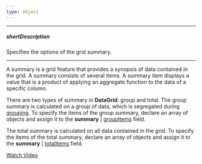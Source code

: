 ```yaml
---
type: object
---
```

---
##### shortDescription
Specifies the options of the grid summary.

---
A summary is a grid feature that provides a synopsis of data contained in the grid. A summary consists of several items. A summary item displays a value that is a product of applying an aggregate function to the data of a specific column.

There are two types of summary in **DataGrid**: group and total. The group summary is calculated on a group of data, which is segregated during [grouping](/concepts/10%20UI%20Widgets/70%20Data%20Grid/040%20Grouping/010%20Grouping.md '/Documentation/Guide/UI_Widgets/Data_Grid/Grouping/'). To specify the items of the group summary, declare an array of objects and assign it to the **summary** | [groupItems](/api-reference/10%20UI%20Widgets/dxDataGrid/1%20Configuration/summary/groupItems '/Documentation/ApiReference/UI_Widgets/dxDataGrid/Configuration/summary/groupItems/') field.

The total summary is calculated on all data contained in the grid. To specify the items of the total summary, declare an array of objects and assign it to the **summary** | [totalItems](/api-reference/10%20UI%20Widgets/dxDataGrid/1%20Configuration/summary/totalItems '/Documentation/ApiReference/UI_Widgets/dxDataGrid/Configuration/summary/totalItems/') field.

<a href="http://www.youtube.com/watch?v=Ru43cnfrqGM&index=44&list=PL8h4jt35t1wjGvgflbHEH_e3b23AA30-z" class="button orange small fix-width-155" style="margin-right: 20px;" target="_blank">Watch Video</a>